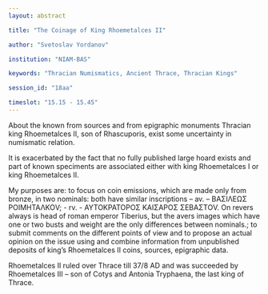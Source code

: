 ```yaml
---
layout: abstract

title: "The Coinage of King Rhoemetalces II"

author: "Svetoslav Yordanov"

institution: "NIAM-BAS"

keywords: "Thracian Numismatics, Ancient Thrace, Thracian Kings"

session_id: "18aa"

timeslot: "15.15 - 15.45"
---
```


About the known from sources and from epigraphic monuments Thracian
king Rhoemetalces II, son of Rhascuporis, exist some uncertainty in
numismatic relation.

It is exacerbated by the fact that no fully published large hoard
exists and part of known speciments are associated either with king
Rhoemetalces I or king Rhoemetalces II.

My purposes are: to focus on coin emissions, which are made only from
bronze, in two nominals: both have similar inscriptions – av. –
ΒΑΣΙΛΕΩΣ ΡΟΙΜΗΤΑΛΚΟV; - rv. - ΑΥΤΟΚΡΑΤΟΡΟΣ ΚΑΙΣΑΡΟΣ ΣΕΒΑΣΤΟV. On
revers always is head of roman emperor Tiberius, but the avers images
which have one or two busts and weight are the only differences
between nominals.; to submit comments on the different points of view
and to propose an actual opinion on the issue using and combine
information from unpublished deposits of king’s Rhoemetalces II coins,
sources, epigraphic data.

Rhoemetalces II ruled over Thrace till 37/8 AD and was succeeded by
Rhoemetalces III – son of Cotys and Antonia Tryphaena, the last king
of Thrace.
